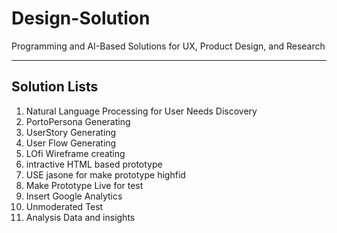# Design-Solution
Programming and AI-Based Solutions for UX, Product Design, and Research

---

## Solution Lists

1. Natural Language Processing for User Needs Discovery
2. PortoPersona Generating
3. UserStory Generating
4. User Flow Generating
5. LOfi Wireframe creating
6. intractive HTML based prototype
7. USE jasone for make prototype highfid
8. Make Prototype Live for test
9. Insert Google Analytics
10. Unmoderated Test
11. Analysis Data and insights
